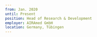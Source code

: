 ```yaml
---
from: Jan. 2020
until: Present
position: Head of Research & Development
employer: AIRAmed GmbH
location: Germany, Tübingen
---
```


